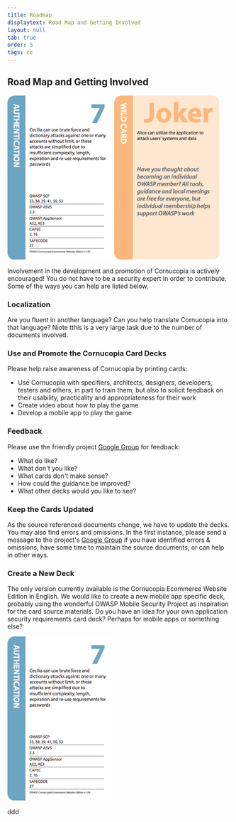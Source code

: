 ```yaml
---
title: Roadmap
displaytext: Road Map and Getting Involved
layout: null
tab: true
order: 5
tags: cc
---
```


## Road Map and Getting Involved

<img src="assets/images/Cornucopia-card-authentication-7.png" alt="" class="fa-pull-right">

<img src="assets/images/Cornucopia-card-joker-a.png" alt="" class="fa-pull-right">

Involvement in the development and promotion of Cornucopia is actively encouraged! You do not have to be a security expert in order to contribute. Some of the ways you can help are listed below.

### Localization

Are you fluent in another language? Can you help translate Cornucopia into that language? Niote tthis is a very large task due to the number of documents involved.

### Use and Promote the Cornucopia Card Decks

Please help raise awareness of Cornucopia by printing cards:
* Use Cornucopia with specifiers, architects, designers, developers, testers and others, in part to train them, but also to solicit feedback on their usability, practicality and appropriateness for their work
* Create video about how to play the game
* Develop a mobile app to play the game

### Feedback

Please use the friendly project [Google Group](https://groups.google.com/a/owasp.org/forum/#!forum/cornucopia-project) for feedback:

* What do like?
* What don't you like?
* What cards don't make sense?
* How could the guidance be improved?
* What other decks would you like to see?

### Keep the Cards Updated

As the source referenced documents change, we have to update the decks. You may also find errors and omissions. In the first instance, please send a message to the project's [Google Group](https://groups.google.com/a/owasp.org/forum/#!forum/cornucopia-project) if you have identified errors & omissions, have some time to maintain the source documents, or can help in other ways.

### Create a New Deck

The only version currently available is the Cornucopia Ecommerce Website Edition in English. We would like to create a new mobile app specific deck, probably using the wonderful OWASP Mobile Security Project as inspiration for the card source materials. Do you have an idea for your own application security requirements card deck? Perhaps for mobile apps or something else?



![](assets/images/Cornucopia-card-authentication-7.png)

ddd
